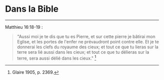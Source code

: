 # Dans la Bible

***

Matthieu 16:18-19 :

> "Aussi moi je te dis que tu es Pierre, et sur cette pierre je bâtirai mon Eglise, et les portes de l'enfer ne prévaudront point contre elle. Et je te donnerai les clefs du royaume des cieux; et tout ce que tu lieras sur la terre sera lié aussi dans les cieux; et tout ce que tu délieras sur la terre, sera aussi délié dans les cieux." [^1]

[^1]: Glaire 1905, p. 2369. 

